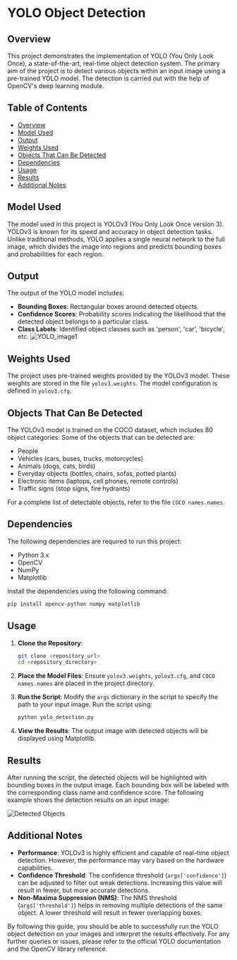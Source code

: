 # YOLO Object Detection 

## Overview
This project demonstrates the implementation of YOLO (You Only Look Once), a state-of-the-art, real-time object detection system. The primary aim of the project is to detect various objects within an input image using a pre-trained YOLO model. The detection is carried out with the help of OpenCV's deep learning module.

## Table of Contents
- [Overview](#overview)
- [Model Used](#model-used)
- [Output](#output)
- [Weights Used](#weights-used)
- [Objects That Can Be Detected](#objects-that-can-be-detected)
- [Dependencies](#dependencies)
- [Usage](#usage)
- [Results](#results)
- [Additional Notes](#additional-notes)

## Model Used
The model used in this project is YOLOv3 (You Only Look Once version 3). YOLOv3 is known for its speed and accuracy in object detection tasks. Unlike traditional methods, YOLO applies a single neural network to the full image, which divides the image into regions and predicts bounding boxes and probabilities for each region.

## Output
The output of the YOLO model includes:
- **Bounding Boxes**: Rectangular boxes around detected objects.
- **Confidence Scores**: Probability scores indicating the likelihood that the detected object belongs to a particular class.
- **Class Labels**: Identified object classes such as 'person', 'car', 'bicycle', etc.
  ![YOLO_image1](https://github.com/sumithanwate3/YOLO_Object-Detection/assets/96422074/d02cd464-1bb5-47a9-a105-a8f47c9dac83)


## Weights Used
The project uses pre-trained weights provided by the YOLOv3 model. These weights are stored in the file `yolov3.weights`. The model configuration is defined in `yolov3.cfg`.

## Objects That Can Be Detected
The YOLOv3 model is trained on the COCO dataset, which includes 80 object categories. Some of the objects that can be detected are:
- People
- Vehicles (cars, buses, trucks, motorcycles)
- Animals (dogs, cats, birds)
- Everyday objects (bottles, chairs, sofas, potted plants)
- Electronic items (laptops, cell phones, remote controls)
- Traffic signs (stop signs, fire hydrants)

For a complete list of detectable objects, refer to the file `COCO names.names`.

## Dependencies
The following dependencies are required to run this project:
- Python 3.x
- OpenCV
- NumPy
- Matplotlib

Install the dependencies using the following command:
```sh
pip install opencv-python numpy matplotlib
```

## Usage
1. **Clone the Repository**:
   ```sh
   git clone <repository_url>
   cd <repository_directory>
   ```

2. **Place the Model Files**:
   Ensure `yolov3.weights`, `yolov3.cfg`, and `COCO names.names` are placed in the project directory.

3. **Run the Script**:
   Modify the `args` dictionary in the script to specify the path to your input image. Run the script using:
   ```sh
   python yolo_detection.py
   ```

4. **View the Results**:
   The output image with detected objects will be displayed using Matplotlib.

## Results
After running the script, the detected objects will be highlighted with bounding boxes in the output image. Each bounding box will be labeled with the corresponding class name and confidence score. The following example shows the detection results on an input image:

![Detected Objects](output_image.jpg)

## Additional Notes
- **Performance**: YOLOv3 is highly efficient and capable of real-time object detection. However, the performance may vary based on the hardware capabilities.
- **Confidence Threshold**: The confidence threshold (`args['confidence']`) can be adjusted to filter out weak detections. Increasing this value will result in fewer, but more accurate detections.
- **Non-Maxima Suppression (NMS)**: The NMS threshold (`args['threshold']`) helps in removing multiple detections of the same object. A lower threshold will result in fewer overlapping boxes.

By following this guide, you should be able to successfully run the YOLO object detection on your images and interpret the results effectively. For any further queries or issues, please refer to the official YOLO documentation and the OpenCV library reference.
